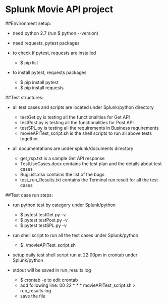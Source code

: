 # Splunk Movie API project
##Environment setup:

* need python 2.7 (run $ python --version)
* need requests, pytest packages

* to check if pytest, requests are installed
	* $ pip list 


* to install pytest, requests packages
	* $ pip install pytest
	* $ pip install requests



##Test structures:
* all test cases and scripts are located under Splunk/python directory
	* testGet.py is testing all the functionalities for Get API
	* testPost.py is testing all the functionalities for Post API
	* testSPL.py is testing all the requirements in Business requirements
	* movieAPITest_script.sh is the shell scripts to run all above tests together

* all documentations are under splunk/documents directory
	* get_rsp.txt is a sample Get API response
	* TestUseCases.docx contains the test plan and the details about test cases
	* BugList.xlsx contains the list of the bugs
	* test_run_Results.txt contains the Terminal run result for all the test cases

	

##Test case run steps:
* run python test by category under Splunk/python
	* $ pytest testGet.py -v
 	* $ pytest testPost.py -v
 	* $ pytest testSPL.py -v
 
* run shell script to run all the test cases under Splunk/python
 	* $ ./movieAPITest_script.sh
 
* setup daily test shell script run at 22:00pm in crontab under Splunk/python
*  stdout will be saved in run_results.log
	* $ crontab -e to edit crontab 
 	* add following line: 00 22 * * * movieAPITest_script.sh > run_results.log
 	*  save the file

